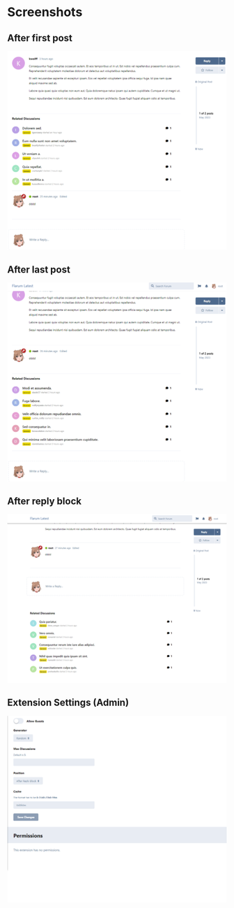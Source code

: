 # Screenshots

## After first post

![after first post](ss_1.png)

## After last post

![after last post](ss_2.png)

## After reply block

![after reply block](ss_3.png)

## Extension Settings (Admin)

![extension settings admin](ss_4.png)
